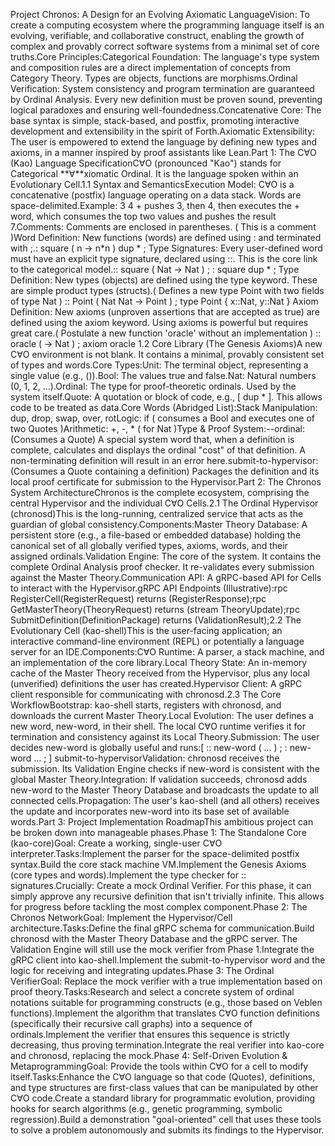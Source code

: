 Project Chronos: A Design for an Evolving Axiomatic LanguageVision: To create a computing ecosystem where the programming language itself is an evolving, verifiable, and collaborative construct, enabling the growth of complex and provably correct software systems from a minimal set of core truths.Core Principles:Categorical Foundation: The language's type system and composition rules are a direct implementation of concepts from Category Theory. Types are objects, functions are morphisms.Ordinal Verification: System consistency and program termination are guaranteed by Ordinal Analysis. Every new definition must be proven sound, preventing logical paradoxes and ensuring well-foundedness.Concatenative Core: The base syntax is simple, stack-based, and postfix, promoting interactive development and extensibility in the spirit of Forth.Axiomatic Extensibility: The user is empowered to extend the language by defining new types and axioms, in a manner inspired by proof assistants like Lean.Part 1: The C∀O (Kao) Language SpecificationC∀O (pronounced "Kao") stands for Categorical **∀**xiomatic Ordinal. It is the language spoken within an Evolutionary Cell.1.1 Syntax and SemanticsExecution Model: C∀O is a concatenative (postfix) language operating on a data stack. Words are space-delimited.Example: 3 4 + pushes 3, then 4, then executes the + word, which consumes the top two values and pushes the result 7.Comments: Comments are enclosed in parentheses. ( This is a comment )Word Definition: New functions (words) are defined using : and terminated with ;.: square ( n -> n*n ) dup * ;
Type Signatures: Every user-defined word must have an explicit type signature, declared using ::. This is the core link to the categorical model.:: square ( Nat -> Nat ) ;
: square dup * ;
Type Definition: New types (objects) are defined using the type keyword. These are simple product types (structs).( Defines a new type Point with two fields of type Nat )
:: Point ( Nat Nat -> Point ) ;
type Point { x::Nat, y::Nat }
Axiom Definition: New axioms (unproven assertions that are accepted as true) are defined using the axiom keyword. Using axioms is powerful but requires great care.( Postulate a new function 'oracle' without an implementation )
:: oracle ( -> Nat ) ;
axiom oracle
1.2 Core Library (The Genesis Axioms)A new C∀O environment is not blank. It contains a minimal, provably consistent set of types and words.Core Types:Unit: The terminal object, representing a single value (e.g., ()).Bool: The values true and false.Nat: Natural numbers (0, 1, 2, ...).Ordinal: The type for proof-theoretic ordinals. Used by the system itself.Quote: A quotation or block of code, e.g., [ dup * ]. This allows code to be treated as data.Core Words (Abridged List):Stack Manipulation: dup, drop, swap, over, rotLogic: if ( consumes a Bool and executes one of two Quotes )Arithmetic: +, -, * ( for Nat )Type & Proof System:--ordinal: (Consumes a Quote) A special system word that, when a definition is complete, calculates and displays the ordinal "cost" of that definition. A non-terminating definition will result in an error here.submit-to-hypervisor: (Consumes a Quote containing a definition) Packages the definition and its local proof certificate for submission to the Hypervisor.Part 2: The Chronos System ArchitectureChronos is the complete ecosystem, comprising the central Hypervisor and the individual C∀O Cells.2.1 The Ordinal Hypervisor (chronosd)This is the long-running, centralized service that acts as the guardian of global consistency.Components:Master Theory Database: A persistent store (e.g., a file-based or embedded database) holding the canonical set of all globally verified types, axioms, words, and their assigned ordinals.Validation Engine: The core of the system. It contains the complete Ordinal Analysis proof checker. It re-validates every submission against the Master Theory.Communication API: A gRPC-based API for Cells to interact with the Hypervisor.gRPC API Endpoints (Illustrative):rpc RegisterCell(RegisterRequest) returns (RegisterResponse);rpc GetMasterTheory(TheoryRequest) returns (stream TheoryUpdate);rpc SubmitDefinition(DefinitionPackage) returns (ValidationResult);2.2 The Evolutionary Cell (kao-shell)This is the user-facing application; an interactive command-line environment (REPL) or potentially a language server for an IDE.Components:C∀O Runtime: A parser, a stack machine, and an implementation of the core library.Local Theory State: An in-memory cache of the Master Theory received from the Hypervisor, plus any local (unverified) definitions the user has created.Hypervisor Client: A gRPC client responsible for communicating with chronosd.2.3 The Core WorkflowBootstrap: kao-shell starts, registers with chronosd, and downloads the current Master Theory.Local Evolution: The user defines a new word, new-word, in their shell. The local C∀O runtime verifies it for termination and consistency against its Local Theory.Submission: The user decides new-word is globally useful and runs:[ :: new-word ( ... ) ; : new-word ... ; ] submit-to-hypervisorValidation: chronosd receives the submission. Its Validation Engine checks if new-word is consistent with the global Master Theory.Integration: If validation succeeds, chronosd adds new-word to the Master Theory Database and broadcasts the update to all connected cells.Propagation: The user's kao-shell (and all others) receives the update and incorporates new-word into its base set of available words.Part 3: Project Implementation RoadmapThis ambitious project can be broken down into manageable phases.Phase 1: The Standalone Core (kao-core)Goal: Create a working, single-user C∀O interpreter.Tasks:Implement the parser for the space-delimited postfix syntax.Build the core stack machine VM.Implement the Genesis Axioms (core types and words).Implement the type checker for :: signatures.Crucially: Create a mock Ordinal Verifier. For this phase, it can simply approve any recursive definition that isn't trivially infinite. This allows for progress before tackling the most complex component.Phase 2: The Chronos NetworkGoal: Implement the Hypervisor/Cell architecture.Tasks:Define the final gRPC schema for communication.Build chronosd with the Master Theory Database and the gRPC server. The Validation Engine will still use the mock verifier from Phase 1.Integrate the gRPC client into kao-shell.Implement the submit-to-hypervisor word and the logic for receiving and integrating updates.Phase 3: The Ordinal VerifierGoal: Replace the mock verifier with a true implementation based on proof theory.Tasks:Research and select a concrete system of ordinal notations suitable for programming constructs (e.g., those based on Veblen functions).Implement the algorithm that translates C∀O function definitions (specifically their recursive call graphs) into a sequence of ordinals.Implement the verifier that ensures this sequence is strictly decreasing, thus proving termination.Integrate the real verifier into kao-core and chronosd, replacing the mock.Phase 4: Self-Driven Evolution & MetaprogrammingGoal: Provide the tools within C∀O for a cell to modify itself.Tasks:Enhance the C∀O language so that code (Quotes), definitions, and type structures are first-class values that can be manipulated by other C∀O code.Create a standard library for programmatic evolution, providing hooks for search algorithms (e.g., genetic programming, symbolic regression).Build a demonstration "goal-oriented" cell that uses these tools to solve a problem autonomously and submits its findings to the Hypervisor.